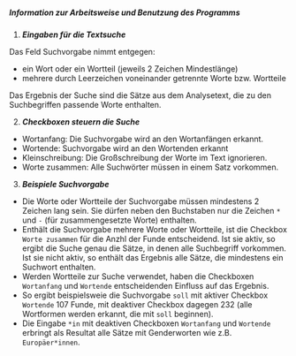 ##### Information zur Arbeitsweise und Benutzung des Programms
1) _**Eingaben für die Textsuche**_

Das Feld Suchvorgabe nimmt entgegen:
- ein Wort oder ein Wortteil (jeweils 2 Zeichen Mindestlänge)
- mehrere durch Leerzeichen voneinander getrennte Worte bzw. Wortteile
  
Das Ergebnis der Suche sind die Sätze aus dem Analysetext, die zu den Suchbegriffen passende Worte enthalten.

2) _**Checkboxen steuern die Suche**_

- Wortanfang: Die Suchvorgabe wird an den Wortanfängen erkannt.
- Wortende: Suchvorgabe wird an den Wortenden erkannt
- Kleinschreibung: Die Großschreibung der Worte im Text ignorieren.
- Worte zusammen: Alle Suchwörter müssen in einem Satz vorkommen.

3) _**Beispiele Suchvorgabe**_
   
- Die Worte oder Wortteile der Suchvorgabe müssen mindestens 2 Zeichen lang sein. Sie dürfen neben den Buchstaben nur die Zeichen `*` und `-` (für zusammengesetzte Worte) enthalten.
- Enthält die Suchvorgabe mehrere Worte oder Wortteile, ist die Checkbox `Worte zusammen` für die Anzhl der Funde entscheidend. Ist sie aktiv, so ergibt die Suche genau die Sätze, in denen alle Suchbegriff vorkommen. Ist sie nicht aktiv, so enthält das Ergebnis alle Sätze, die mindestens ein Suchwort enthalten.
- Werden Wortteile zur Suche verwendet, haben die Checkboxen `Wortanfang` und `Wortende` entscheidenden Einfluss auf das Ergebnis.
- So ergibt beispielsweie die Suchvorgabe `soll` mit aktiver Checkbox `Wortende` 107 Funde, mit deaktiver Checkbox dagegen 232 (alle Wortformen werden erkannt, die mit `soll` beginnen).
- Die Eingabe `*in` mit deaktiven Checkboxen `Wortanfang` und  `Wortende` erbringt als Resultat alle Sätze mit Genderworten wie z.B. `Europäer*innen`.
